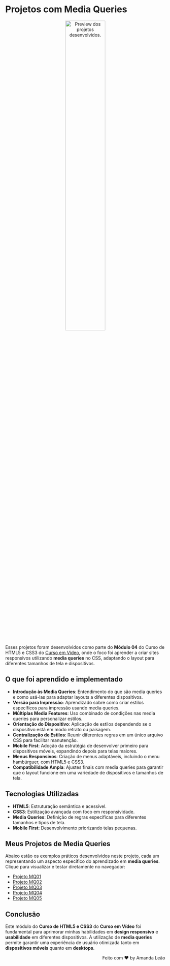 # Projetos com Media Queries

<p align="center">
  <img alt="Preview dos projetos desenvolvidos." src="https://github.com/user-attachments/assets/1bfee406-acc2-4341-8357-135975f2e395" width="50%">
</p>

Esses projetos foram desenvolvidos como parte do **Módulo 04** do Curso de HTML5 e CSS3 do [Curso em Vídeo](https://www.cursoemvideo.com/), onde o foco foi aprender a criar sites responsivos utilizando **media queries** no CSS, adaptando o layout para diferentes tamanhos de tela e dispositivos.

## O que foi aprendido e implementado

- **Introdução às Media Queries**: Entendimento do que são media queries e como usá-las para adaptar layouts a diferentes dispositivos.
- **Versão para Impressão**: Aprendizado sobre como criar estilos específicos para impressão usando media queries.
- **Múltiplas Media Features**: Uso combinado de condições nas media queries para personalizar estilos.
- **Orientação do Dispositivo**: Aplicação de estilos dependendo se o dispositivo está em modo retrato ou paisagem.
- **Centralização de Estilos**: Reunir diferentes regras em um único arquivo CSS para facilitar manutenção.
- **Mobile First**: Adoção da estratégia de desenvolver primeiro para dispositivos móveis, expandindo depois para telas maiores.
- **Menus Responsivos**: Criação de menus adaptáveis, incluindo o menu hambúrguer, com HTML5 e CSS3.
- **Compatibilidade Ampla**: Ajustes finais com media queries para garantir que o layout funcione em uma variedade de dispositivos e tamanhos de tela.

## Tecnologias Utilizadas

- **HTML5**: Estruturação semântica e acessível.
- **CSS3**: Estilização avançada com foco em responsividade.
- **Media Queries**: Definição de regras específicas para diferentes tamanhos e tipos de tela.
- **Mobile First**: Desenvolvimento priorizando telas pequenas.

## Meus Projetos de Media Queries
Abaixo estão os exemplos práticos desenvolvidos neste projeto, cada um representando um aspecto específico do aprendizado em **media queries**. Clique para visualizar e testar diretamente no navegador:

- [Projeto MQ01](https://iamandaleao.github.io/media-queries/mq01/)
- [Projeto MQ02](https://iamandaleao.github.io/media-queries/mq02/)
- [Projeto MQ03](https://iamandaleao.github.io/media-queries/mq03/)
- [Projeto MQ04](https://iamandaleao.github.io/media-queries/mq04/)
- [Projeto MQ05](https://iamandaleao.github.io/media-queries/mq05/)

## Conclusão

Este módulo do **Curso de HTML5 e CSS3** do **Curso em Vídeo** foi fundamental para aprimorar minhas habilidades em **design responsivo** e **usabilidade** em diferentes dispositivos. A utilização de **media queries** permite garantir uma experiência de usuário otimizada tanto em **dispositivos móveis** quanto em **desktops**.

<p align="right">Feito com ♥ by Amanda Leão</p>

